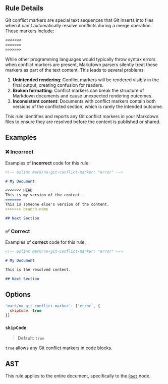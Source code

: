 <!-- markdownlint-disable-next-line no-inline-html first-line-h1 -->
<header v-html="$frontmatter.rule"></header>

## Rule Details

Git conflict markers are special text sequences that Git inserts into files when it can't automatically resolve conflicts during a merge operation. These markers include:

  ```txt
  <<<<<<<
  =======
  >>>>>>>
  ```

While other programming languages would typically throw syntax errors when conflict markers are present, Markdown parsers silently treat these markers as part of the text content. This leads to several problems:

1. **Unintended rendering**: Conflict markers will be rendered visibly in the final output, creating confusion for readers.
1. **Broken formatting**: Conflict markers can break the structure of Markdown documents and cause unexpected rendering outcomes.
1. **Inconsistent content**: Documents with conflict markers contain both versions of the conflicted section, which is rarely the intended outcome.

This rule identifies and reports any Git conflict markers in your Markdown files to ensure they are resolved before the content is published or shared.

## Examples

### :x: Incorrect

Examples of **incorrect** code for this rule:

  ```md /<<<<<<</ /=======/ />>>>>>>/
  <!-- eslint mark/no-git-conflict-marker: "error" -->

  # My Document

  <<<<<<< HEAD
  This is my version of the content.
  =======
  This is someone else's version of the content.
  >>>>>>> branch-name

  ## Next Section
  ```

### :white_check_mark: Correct

Examples of **correct** code for this rule:

  ```md
  <!-- eslint mark/no-git-conflict-marker: "error" -->

  # My Document

  This is the resolved content.

  ## Next Section
  ```

## Options

```js
'mark/no-git-conflict-marker': ['error', {
  skipCode: true
}]
```

### `skipCode`

> Default: `true`

`true` allows any Git conflict markers in code blocks.

## AST

This rule applies to the entire document, specifically to the [`Root`](https://github.com/syntax-tree/mdast?tab=readme-ov-file#root) node.

